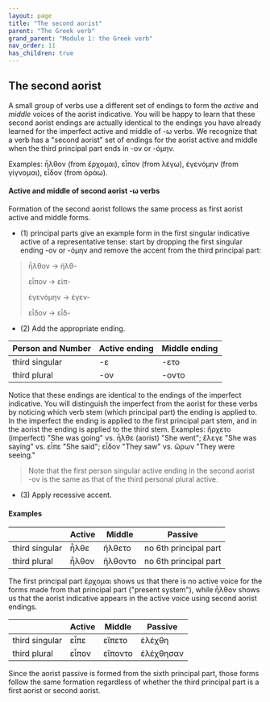 ```yaml
---
layout: page
title: "The second aorist"
parent: "The Greek verb"
grand_parent: "Module 1: the Greek verb"
nav_order: 11
has_children: true
---
```



## The second aorist

A small group of verbs use a different set of endings to form the *active* and *middle* voices of the aorist indicative.  You will be happy to learn that these second aorist endings are actually identical to the endings you have already learned for the imperfect active and middle of -ω verbs.  We recognize that a verb has a "second aorist" set of endings for the aorist active and middle when the third principal part ends in -ον or -όμην.  

Examples: ἦλθον (from ἔρχομαι), εἶπον (from λέγω), ἐγενόμην (from γίγνομαι), εἶδον (from ὁράω).


#### Active and middle of second aorist -ω verbs

Formation of the second aorist follows the same process as first aorist active and middle forms.

- (1) principal parts give an example form in the first singular indicative active of a representative tense: start by dropping the first singular ending -ον or -όμην and remove the accent from the third principal part:

> ἦλθον -> ἠλθ-
>
> εἶπον -> εἰπ-
> 
> ἐγενόμην -> ἐγεν-
>
> εἶδον -> εἶδ-

- (2) Add the appropriate ending. 

| Person and Number | Active ending | Middle ending |
| --- | --- | --- |
| third singular |  -ε | -ετο |
| third plural | -ον | -οντο |

Notice that these endings are identical to the endings of the imperfect indicative. You will distinguish the imperfect from the aorist for these verbs by noticing which verb stem (which principal part) the ending is applied to. In the imperfect the ending is applied to the first principal part stem, and in the aorist the ending is applied to the third stem. Examples: ἤρχετο (imperfect) "She was going" vs. ἦλθε (aorist) "She went"; ἔλεγε "She was saying"  vs. εἶπε "She said"; εἶδον "They saw" vs. ὥρων "They were seeing."

> Note that the first person singular active ending in the second aorist -ον is the same as that of the third personal plural active.


- (3) Apply recessive accent.  


#### Examples

| | Active | Middle | Passive |
| --- | --- | --- | --- |
| third singular |  ἦλθε | ἤλθετο | no 6th principal part |
| third plural | ἦλθον | ἤλθοντο | no 6th principal part  |

The first principal part ἔρχομαι shows us that there is no active voice for the forms made from that principal part ("present system"), while ἦλθον shows us that the aorist indicative appears in the active voice using second aorist endings.

| | Active | Middle | Passive |
| --- | --- | --- | --- |
| third singular |  εἶπε | εἴπετο | ἐλέχθη |
| third plural | εἶπον | εἴποντο  |ἐλέχθησαν  |

Since the aorist passive is formed from the sixth principal part, those forms follow the same formation regardless of whether the third principal part is a first aorist or second aorist.


